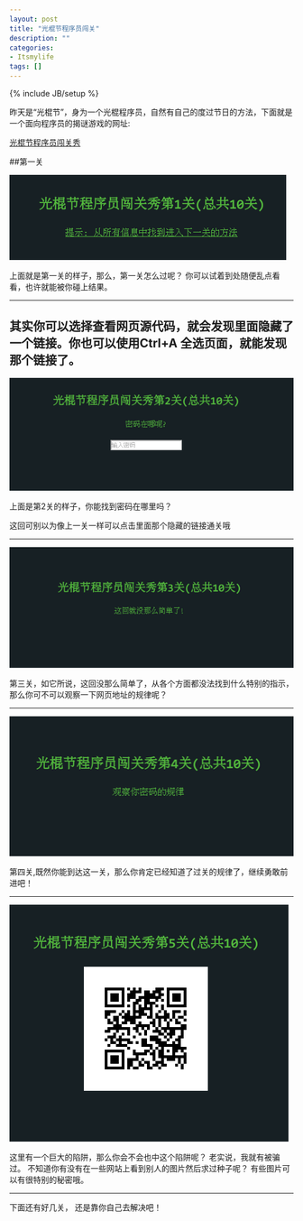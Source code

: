 ```yaml
---
layout: post
title: "光棍节程序员闯关"
description: ""
categories: 
- Itsmylife
tags: []
---
```

{% include JB/setup %}


昨天是“光棍节”，身为一个光棍程序员，自然有自己的度过节日的方法，下面就是一个面向程序员的揭谜游戏的网址:    

[光棍节程序员闯关秀](http://segmentfault.com/game/)   

##第一关

![](/images/guanggun/guanggun1.png)    

上面就是第一关的样子，那么，第一关怎么过呢？ 你可以试着到处随便乱点看看，也许就能被你碰上结果。

----




 其实你可以选择查看网页源代码，就会发现里面隐藏了一个链接。你也可以使用Ctrl+A 全选页面，就能发现那个链接了。
----

![](/images/guanggun/guanggun2.png)

上面是第2关的样子，你能找到密码在哪里吗？

这回可别以为像上一关一样可以点击里面那个隐藏的链接通关哦

----
![](/images/guanggun/guanggun3.png)

第三关，如它所说，这回没那么简单了，从各个方面都没法找到什么特别的指示，那么你可不可以观察一下网页地址的规律呢？

----
![](/images/guanggun/guanggun4.png)

第四关,既然你能到达这一关，那么你肯定已经知道了过关的规律了，继续勇敢前进吧！

----
![](/images/guanggun/guanggun5.png)

这里有一个巨大的陷阱，那么你会不会也中这个陷阱呢？ 老实说，我就有被骗过。
不知道你有没有在一些网站上看到别人的图片然后求过种子呢？ 有些图片可以有很特别的秘密哦。

----

下面还有好几关， 还是靠你自己去解决吧！


